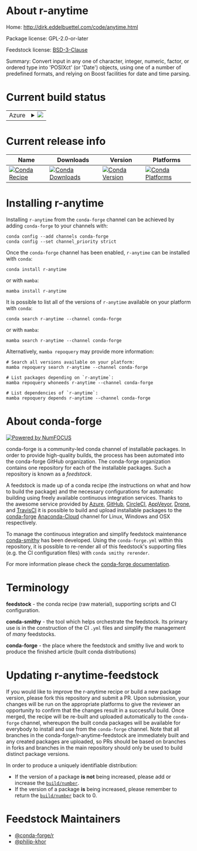 About r-anytime
===============

Home: http://dirk.eddelbuettel.com/code/anytime.html

Package license: GPL-2.0-or-later

Feedstock license: [BSD-3-Clause](https://github.com/conda-forge/r-anytime-feedstock/blob/main/LICENSE.txt)

Summary: Convert input in any one of character, integer, numeric, factor, or ordered type into 'POSIXct' (or 'Date') objects, using one of a number of predefined formats, and relying on Boost facilities for date and time parsing.

Current build status
====================


<table>
    
  <tr>
    <td>Azure</td>
    <td>
      <details>
        <summary>
          <a href="https://dev.azure.com/conda-forge/feedstock-builds/_build/latest?definitionId=3323&branchName=main">
            <img src="https://dev.azure.com/conda-forge/feedstock-builds/_apis/build/status/r-anytime-feedstock?branchName=main">
          </a>
        </summary>
        <table>
          <thead><tr><th>Variant</th><th>Status</th></tr></thead>
          <tbody><tr>
              <td>linux_64_r_base4.1</td>
              <td>
                <a href="https://dev.azure.com/conda-forge/feedstock-builds/_build/latest?definitionId=3323&branchName=main">
                  <img src="https://dev.azure.com/conda-forge/feedstock-builds/_apis/build/status/r-anytime-feedstock?branchName=main&jobName=linux&configuration=linux_64_r_base4.1" alt="variant">
                </a>
              </td>
            </tr><tr>
              <td>linux_64_r_base4.2</td>
              <td>
                <a href="https://dev.azure.com/conda-forge/feedstock-builds/_build/latest?definitionId=3323&branchName=main">
                  <img src="https://dev.azure.com/conda-forge/feedstock-builds/_apis/build/status/r-anytime-feedstock?branchName=main&jobName=linux&configuration=linux_64_r_base4.2" alt="variant">
                </a>
              </td>
            </tr><tr>
              <td>osx_64_r_base4.1</td>
              <td>
                <a href="https://dev.azure.com/conda-forge/feedstock-builds/_build/latest?definitionId=3323&branchName=main">
                  <img src="https://dev.azure.com/conda-forge/feedstock-builds/_apis/build/status/r-anytime-feedstock?branchName=main&jobName=osx&configuration=osx_64_r_base4.1" alt="variant">
                </a>
              </td>
            </tr><tr>
              <td>osx_64_r_base4.2</td>
              <td>
                <a href="https://dev.azure.com/conda-forge/feedstock-builds/_build/latest?definitionId=3323&branchName=main">
                  <img src="https://dev.azure.com/conda-forge/feedstock-builds/_apis/build/status/r-anytime-feedstock?branchName=main&jobName=osx&configuration=osx_64_r_base4.2" alt="variant">
                </a>
              </td>
            </tr><tr>
              <td>win_64</td>
              <td>
                <a href="https://dev.azure.com/conda-forge/feedstock-builds/_build/latest?definitionId=3323&branchName=main">
                  <img src="https://dev.azure.com/conda-forge/feedstock-builds/_apis/build/status/r-anytime-feedstock?branchName=main&jobName=win&configuration=win_64_" alt="variant">
                </a>
              </td>
            </tr>
          </tbody>
        </table>
      </details>
    </td>
  </tr>
</table>

Current release info
====================

| Name | Downloads | Version | Platforms |
| --- | --- | --- | --- |
| [![Conda Recipe](https://img.shields.io/badge/recipe-r--anytime-green.svg)](https://anaconda.org/conda-forge/r-anytime) | [![Conda Downloads](https://img.shields.io/conda/dn/conda-forge/r-anytime.svg)](https://anaconda.org/conda-forge/r-anytime) | [![Conda Version](https://img.shields.io/conda/vn/conda-forge/r-anytime.svg)](https://anaconda.org/conda-forge/r-anytime) | [![Conda Platforms](https://img.shields.io/conda/pn/conda-forge/r-anytime.svg)](https://anaconda.org/conda-forge/r-anytime) |

Installing r-anytime
====================

Installing `r-anytime` from the `conda-forge` channel can be achieved by adding `conda-forge` to your channels with:

```
conda config --add channels conda-forge
conda config --set channel_priority strict
```

Once the `conda-forge` channel has been enabled, `r-anytime` can be installed with `conda`:

```
conda install r-anytime
```

or with `mamba`:

```
mamba install r-anytime
```

It is possible to list all of the versions of `r-anytime` available on your platform with `conda`:

```
conda search r-anytime --channel conda-forge
```

or with `mamba`:

```
mamba search r-anytime --channel conda-forge
```

Alternatively, `mamba repoquery` may provide more information:

```
# Search all versions available on your platform:
mamba repoquery search r-anytime --channel conda-forge

# List packages depending on `r-anytime`:
mamba repoquery whoneeds r-anytime --channel conda-forge

# List dependencies of `r-anytime`:
mamba repoquery depends r-anytime --channel conda-forge
```


About conda-forge
=================

[![Powered by
NumFOCUS](https://img.shields.io/badge/powered%20by-NumFOCUS-orange.svg?style=flat&colorA=E1523D&colorB=007D8A)](https://numfocus.org)

conda-forge is a community-led conda channel of installable packages.
In order to provide high-quality builds, the process has been automated into the
conda-forge GitHub organization. The conda-forge organization contains one repository
for each of the installable packages. Such a repository is known as a *feedstock*.

A feedstock is made up of a conda recipe (the instructions on what and how to build
the package) and the necessary configurations for automatic building using freely
available continuous integration services. Thanks to the awesome service provided by
[Azure](https://azure.microsoft.com/en-us/services/devops/), [GitHub](https://github.com/),
[CircleCI](https://circleci.com/), [AppVeyor](https://www.appveyor.com/),
[Drone](https://cloud.drone.io/welcome), and [TravisCI](https://travis-ci.com/)
it is possible to build and upload installable packages to the
[conda-forge](https://anaconda.org/conda-forge) [Anaconda-Cloud](https://anaconda.org/)
channel for Linux, Windows and OSX respectively.

To manage the continuous integration and simplify feedstock maintenance
[conda-smithy](https://github.com/conda-forge/conda-smithy) has been developed.
Using the ``conda-forge.yml`` within this repository, it is possible to re-render all of
this feedstock's supporting files (e.g. the CI configuration files) with ``conda smithy rerender``.

For more information please check the [conda-forge documentation](https://conda-forge.org/docs/).

Terminology
===========

**feedstock** - the conda recipe (raw material), supporting scripts and CI configuration.

**conda-smithy** - the tool which helps orchestrate the feedstock.
                   Its primary use is in the construction of the CI ``.yml`` files
                   and simplify the management of *many* feedstocks.

**conda-forge** - the place where the feedstock and smithy live and work to
                  produce the finished article (built conda distributions)


Updating r-anytime-feedstock
============================

If you would like to improve the r-anytime recipe or build a new
package version, please fork this repository and submit a PR. Upon submission,
your changes will be run on the appropriate platforms to give the reviewer an
opportunity to confirm that the changes result in a successful build. Once
merged, the recipe will be re-built and uploaded automatically to the
`conda-forge` channel, whereupon the built conda packages will be available for
everybody to install and use from the `conda-forge` channel.
Note that all branches in the conda-forge/r-anytime-feedstock are
immediately built and any created packages are uploaded, so PRs should be based
on branches in forks and branches in the main repository should only be used to
build distinct package versions.

In order to produce a uniquely identifiable distribution:
 * If the version of a package **is not** being increased, please add or increase
   the [``build/number``](https://docs.conda.io/projects/conda-build/en/latest/resources/define-metadata.html#build-number-and-string).
 * If the version of a package **is** being increased, please remember to return
   the [``build/number``](https://docs.conda.io/projects/conda-build/en/latest/resources/define-metadata.html#build-number-and-string)
   back to 0.

Feedstock Maintainers
=====================

* [@conda-forge/r](https://github.com/conda-forge/r/)
* [@philip-khor](https://github.com/philip-khor/)

